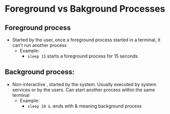 # Foreground vs Bakground Processes

## Foreground process
- Started by the user, once a foreground process started in a terminal, it can’t run another process
  - Example:
    - `sleep 15` starts a foreground process for 15 seconds
  
## Background process: 
- Non-interactive , started by the system. Usually executed by system services or by the users. Can start another process within the same terminal
  - Example: 
    - `sleep 20 &` :ends with & meaning background process